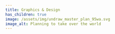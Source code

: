 ```yaml
---
title: Graphics & Design
has_children: true
image: /assets/img/undraw_master_plan_95wa.svg
image_alt: Planning to take over the world
---
```


